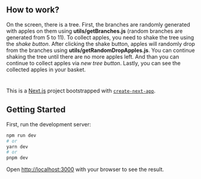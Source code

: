## How to work?
On the screen, there is a tree. First, the branches are randomly generated with apples on them using **utils/getBranches.js** (random branches are generated from 5 to 11). To collect apples, you need to shake the tree using the *shake button*. After clicking the shake button, apples will randomly drop from the branches using **utils/getRandomDropApples.js**. You can continue shaking the tree until there are no more apples left. And than you can continue to collect apples via *new tree button*. Lastly, you can see the collected apples in your basket.


#
This is a [Next.js](https://nextjs.org/) project bootstrapped with [`create-next-app`](https://github.com/vercel/next.js/tree/canary/packages/create-next-app).

## Getting Started

First, run the development server:

```bash
npm run dev
# or
yarn dev
# or
pnpm dev
```

Open [http://localhost:3000](http://localhost:3000) with your browser to see the result.

